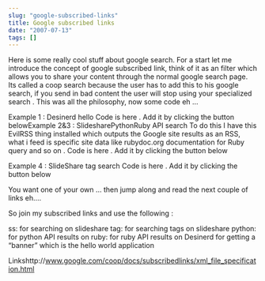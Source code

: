 ```yaml
---
slug: "google-subscribed-links"
title: Google subscribed links
date: "2007-07-13"
tags: []
---
```

Here is some really cool stuff about google search. For a start let me introduce the concept of google subscribed link, think of it as an filter which allows you to share your content through the normal google search page. Its called a coop search because the user has to add this to his google search, if you send in bad content the user will stop using your specialized search . This was all the philosophy, now some code eh …

Example 1 : Desinerd hello
Code is here . Add it by clicking the button belowExample 2&3 : SlidesharePythonRuby API search
To do this I have this EvilRSS thing installed which outputs the Google site results as an RSS, what i feed is specific site data like rubydoc.org documentation for Ruby query and so on .
Code is here . Add it by clicking the button below



Example 4 : SlideShare tag search
Code is here . Add it by clicking the button below

You want one of your own … then jump along and read the next couple of links eh….

So join my subscribed links and use the following :

ss:
for searching on slideshare
tag:
for searching tags on slideshare
python:
for python API results on 
ruby:
for ruby API results on 
Desinerd
for getting a “banner” which is the hello world application

Linkshttp://www.google.com/coop/docs/subscribedlinks/xml_file_specification.html
